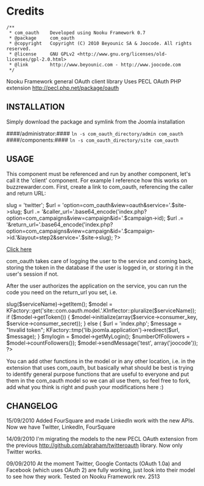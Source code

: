 Credits
========
	/**
	 * com_oauth	Developed using Nooku Framework 0.7  
	 * @package		com_oauth
	 * @copyright	Copyright (C) 2010 Beyounic SA & Joocode. All rights reserved.
	 * @license		GNU GPLv2 <http://www.gnu.org/licenses/old-licenses/gpl-2.0.html>
	 * @link        http://www.beyounic.com - http://www.joocode.com
	 */

Nooku Framework general OAuth client library
Uses PECL OAuth PHP extension http://pecl.php.net/package/oauth

INSTALLATION
------------

Simply download the package and symlink from the Joomla installation

####/administrator:####
	`ln -s com_oauth_directory/admin com_oauth`
####/components:####
	`ln -s com_oauth_directory/site com_oauth`
 
USAGE
-----

This component must be referenced and run by another component, let's call it the 'client' component. For example I reference how this works on buzzrewarder.com.
First, create a link to com_oauth, referencing the caller and return URL:

<?
$site->slug = 'twitter';
$url =  'option=com_oauth&view=oauth&service='.$site->slug;
$url .= '&caller_url='.base64_encode('index.php?option=com_campaigns&view=campaign&id='.$campaign->id);
$url .= '&return_url='.base64_encode('index.php?option=com_campaigns&view=campaign&id='.$campaign->id.'&layout=step2&service='.$site->slug);
?>

<a href="<?=@route($url)?>">Click here</a>

com_oauth takes care of logging the user to the service and coming back, storing the token in the database if the user is logged in, or storing it in the user's session if not.

After the user authorizes the application on the service, you can run the code you need on the return_url you set, i.e.

<?
$user = KFactory::get('lib.joomla.user');
$serviceName = KRequest::get('get.service', 'string');
$service = KFactory::get('site::com.oauth.model.sites')->slug($serviceName)->getItem();	
$model = KFactory::get('site::com.oauth.model.'.KInflector::pluralize($serviceName));
				
if ($model->getToken())
{
	$model->initialize(array($service->consumer_key, $service->consumer_secret));
}
else
{
	$url =  'index.php';												
	$message = "Invalid token";
	KFactory::tmp('lib.joomla.application')->redirect($url, $message); 		
}

$mylogin = $model->getMyLogin();
$numberOfFollowers = $model->countFollowers());
$model->sendMessage('test', array('joocode'));
?>

You can add other functions in the model or in any other location, i.e. in the extension that uses com_oauth, but basically what should be best is trying to identify general purpose functions that are useful to everyone and put them in the com_oauth model so we can all use them, so feel free to fork, add what you think is right and push your modifications here :)

CHANGELOG
---------

15/09/2010
Added FourSquare and made LinkedIn work with the new APIs. Now we have Twitter, LinkedIn, FourSquare

14/09/2010
I'm migrating the models to the new PECL OAuth extension from the previous http://github.com/abraham/twitteroauth library. Now only Twitter works.

09/09/2010
At the moment Twitter, Google Contacts (OAuth 1.0a) and Facebook (which uses OAuth 2) are fully working, just look into their model to see how they work. 
Tested on Nooku Framework rev. 2513